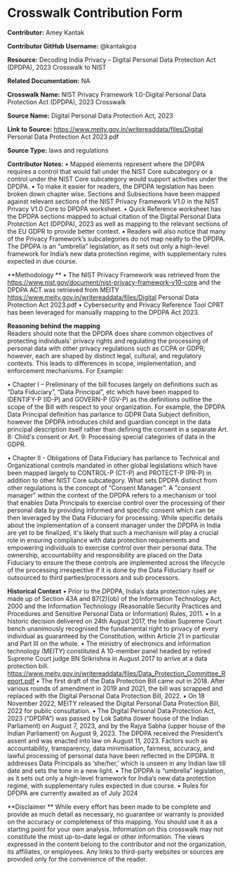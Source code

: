 # Crosswalk Contribution Form

**Contributor:** Amey Kantak

**Contributor GitHub Username:** @kantakgoa

**Resource:** Decoding India Privacy – Digital Personal Data Protection Act (DPDPA), 2023 Crosswalk to NIST

**Related Documentation:** NA

**Crosswalk Name:** NIST Privacy Framework 1.0-Digital Personal Data Protection Act (DPDPA), 2023 Crosswalk

**Source Name:** Digital Personal Data Protection Act, 2023 

**Link to Source:** https://www.meity.gov.in/writereaddata/files/Digital Personal Data Protection Act 2023.pdf

**Source Type:** laws and regulations

**Contributor Notes:** 
•	Mapped elements represent where the DPDPA requires a control that would fall under the NIST Core subcategory or a control under the NIST Core subcategory would support activities under the DPDPA.
•	To make it easier for readers, the DPDPA legislation has been broken down chapter wise. Sections and Subsections have been mapped against relevant sections of the NIST Privacy Framework V1.0 in the NIST Privacy V1.0 Core to DPDPA worksheet.
•	Quick Reference worksheet has the DPDPA sections mapped to actual citation of the Digital Personal Data Protection Act (DPDPA), 2023 as well as mapping to the relevant sections of the EU GDPR to provide better context.
•	Readers will also notice that many of the Privacy Framework’s subcategories do not map neatly to the DPDPA. The DPDPA is an “umbrella” legislation, as it sets out only a high-level framework for India’s new data protection regime, with supplementary rules expected in due course. 

**Methodology **
•	The NIST Privacy Framework was retrieved from the https://www.nist.gov/document/nist-privacy-framework-v10-core and the DPDPA ACT was retrieved from MEITY https://www.meity.gov.in/writereaddata/files/Digital Personal Data Protection Act 2023.pdf 
•	Cybersecurity and Privacy Reference Tool CPRT has been leveraged for manually mapping to the DPDPA Act 2023.

**Reasoning behind the mapping**  
Readers should note that the DPDPA does share common objectives of protecting individuals' privacy rights and regulating the processing of personal data with other privacy regulations such as CCPA or GDPR; however, each are shaped by distinct legal, cultural, and regulatory contexts. This leads to differences in scope, implementation, and enforcement mechanisms. 
For Example: 

•	Chapter I – Preliminary of the bill focuses largely on definitions such as “Data Fiduciary”, “Data Principal”, etc which have been mapped to IDENTIFY-P (ID-P) and GOVERN-P (GV-P) as the definitions outline the scope of the Bill with respect to your organization. For example, the DPDPA Data Principal definition has parlance to GDPR Data Subject definition, however the DPDPA introduces child and guardian concept in the data principal description itself rather than defining the consent in a separate Art. 8: Child's consent or Art. 9: Processing special categories of data in the GDPR.

•	Chapter II - Obligations of Data Fiduciary has parlance to Technical and Organizational controls mandated in other global legislations which have been mapped largely to CONTROL-P (CT-P) and PROTECT-P (PR-P) in addition to other NIST Core subcategory. What sets DPDPA distinct from other regulations is the concept of “Consent Manager”. A "consent manager" within the context of the DPDPA refers to a mechanism or tool that enables Data Principals to exercise control over the processing of their personal data by providing informed and specific consent which can be then leveraged by the Data Fiduciary for processing. While specific details about the implementation of a consent manager under the DPDPA in India are yet to be finalized, it's likely that such a mechanism will play a crucial role in ensuring compliance with data protection requirements and empowering individuals to exercise control over their personal data. The ownership, accountability and responsibility are placed on the Data Fiduciary to ensure the these controls are implemented across the lifecycle of the processing irrespective if it is done by the Data Fiduciary itself or outsourced to third parties/processors and sub processors. 

**Historical Context**
•	Prior to the DPDPA, India’s data protection rules are made up of Section 43A and 87(2)(ob) of the Information Technology Act, 2000 and the Information Technology (Reasonable Security Practices and Procedures and Sensitive Personal Data or Information) Rules, 2011.
•	In a historic decision delivered on 24th August 2017, the Indian Supreme Court bench unanimously recognised the fundamental right to privacy of every individual as guaranteed by the Constitution, within Article 21 in particular and Part III on the whole. 
•	The ministry of electronics and information technology (MEITY) constituted A 10-member panel headed by retired Supreme Court judge BN Srikrishna in August 2017 to arrive at a data protection bill. https://www.meity.gov.in/writereaddata/files/Data_Protection_Committee_Report.pdf
•	The first draft of the Data Protection Bill came out in 2018. After various rounds of amendment in 2019 and 2021, the bill was scrapped and replaced with the Digital Personal Data Protection Bill, 2022.
•	On 18 November 2022, MEITY released the Digital Personal Data Protection Bill, 2022 for public consultation.
•	The Digital Personal Data Protection Act, 2023 (“DPDPA”) was passed by Lok Sabha (lower house of the Indian Parliament) on August 7, 2023, and by the Rajya Sabha (upper house of the Indian Parliament) on August 9, 2023. The DPDPA received the President’s assent and was enacted into law on August 11, 2023. Factors such as accountability, transparency, data minimisation, fairness, accuracy, and lawful processing of personal data have been reflected in the DPDPA. It addresses Data Principals as ‘she/her,’ which is unseen in any Indian law till date and sets the tone in a new light.
•	The DPDPA is “umbrella” legislation, as it sets out only a high-level framework for India’s new data protection regime, with supplementary rules expected in due course. 
•	Rules for DPDPA are currently awaited as of July 2024

**Disclaimer **
While every effort has been made to be complete and provide as much detail as necessary, no guarantee or warranty is provided on the accuracy or completeness of this mapping. You should use it as a starting point for your own analysis. Information on this crosswalk may not constitute the most up-to-date legal or other information. The views expressed in the content belong to the contributor and not the organization, its affiliates, or employees. Any links to third-party websites or sources are provided only for the convenience of the reader. 

